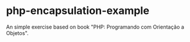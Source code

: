 # php-encapsulation-example
An simple exercise based on book "PHP: Programando com Orientação a Objetos".
